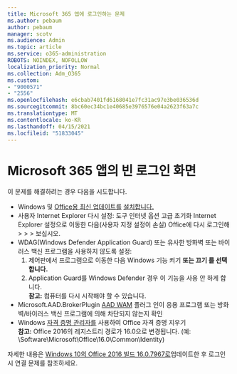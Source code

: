 ```yaml
---
title: Microsoft 365 앱에 로그인하는 문제
ms.author: pebaum
author: pebaum
manager: scotv
ms.audience: Admin
ms.topic: article
ms.service: o365-administration
ROBOTS: NOINDEX, NOFOLLOW
localization_priority: Normal
ms.collection: Adm_O365
ms.custom:
- "9000571"
- "2556"
ms.openlocfilehash: e6cbab7401fd6168041e7fc31ac97e3be036536d
ms.sourcegitcommit: 8bc60ec34bc1e40685e3976576e04a2623f63a7c
ms.translationtype: MT
ms.contentlocale: ko-KR
ms.lasthandoff: 04/15/2021
ms.locfileid: "51833045"
---
```

# <a name="blank-sign-in-screen-in-microsoft-365-apps"></a>Microsoft 365 앱의 빈 로그인 화면

이 문제를 해결하려는 경우 다음을 시도합니다.
- Windows 및 [Office용 최신 업데이트를](https://support.microsoft.com/help/4027667/windows-10-update) [설치합니다.](https://support.office.com/article/update-office-and-your-computer-with-microsoft-update-2ab296f3-7f03-43a2-8e50-46de917611c5)
- 사용자 Internet Explorer 다시 설정: 도구 인터넷 옵션 고급 초기화 Internet Explorer 설정으로 이동한 다음(사용자 지정 설정이 손실) Office에 다시 로그인해  >    >    >   보십시오.
- WDAG(Windows Defender Application Guard) 또는 유사한 방화벽 또는 바이러스 백신 프로그램을 사용하지 않도록 설정:
    1. 제어판에서 프로그램으로 이동한 다음 Windows 기능 켜기 **또는 끄기 를 선택 합니다.**
    2. Application Guard를 Windows Defender 경우 이 기능을 사용 안 하게 합니다.<br/>
    **참고:** 컴퓨터를 다시 시작해야 할 수 있습니다.
- Microsoft.AAD.BrokerPlugin [AAD WAM](https://docs.microsoft.com/office365/troubleshoot/administration/connection-issue-when-sign-in-office-2016#symptom-1) 플러그 인이 응용 프로그램 또는 방화벽/바이러스 백신 프로그램에 의해 차단되지 않는지 확인
- Windows [자격 증명 관리자를](https://docs.microsoft.com/office/troubleshoot/error-messages/another-account-already-signed-in#step-3-clear-cached-credentials-on-the-computer) 사용하여 Office 자격 증명 지우기<br/>
    **참고:** Office 2016의 레지스트리 경로가 16.0으로 변경됩니다. (예: \Software\Microsoft\Office\16.0\Common\Identity\)

자세한 내용은 [Windows 10의 Office 2016 빌드 16.0.7967로](https://docs.microsoft.com/office365/troubleshoot/administration/connection-issue-when-sign-in-office-2016)업데이트한 후 로그인 시 연결 문제를 참조하세요.
